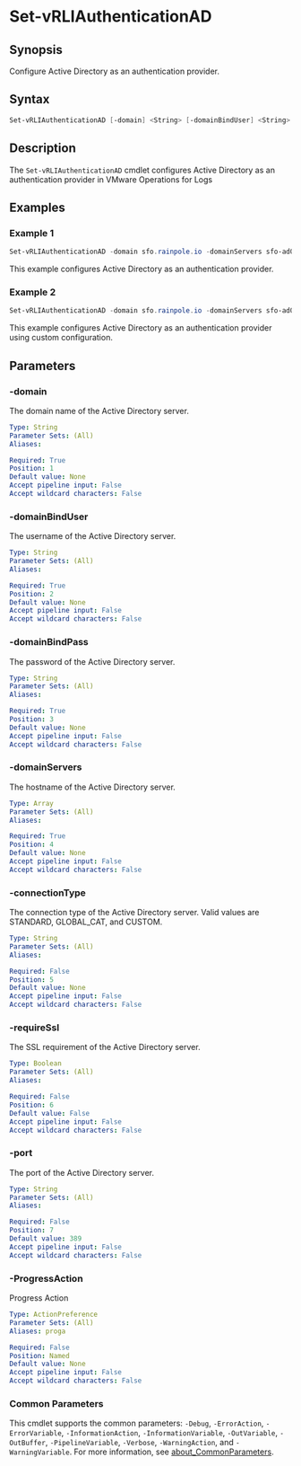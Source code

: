 # Set-vRLIAuthenticationAD

## Synopsis

Configure Active Directory as an authentication provider.

## Syntax

```powershell
Set-vRLIAuthenticationAD [-domain] <String> [-domainBindUser] <String> [-domainBindPass] <String> [-domainServers] <Array> [[-connectionType] <String>] [[-requireSsl] <Boolean>] [[-port] <String>] [-ProgressAction <ActionPreference>] [<CommonParameters>]
```

## Description

The `Set-vRLIAuthenticationAD` cmdlet configures Active Directory as an authentication provider in VMware Operations for Logs

## Examples

### Example 1

```powershell
Set-vRLIAuthenticationAD -domain sfo.rainpole.io -domainServers sfo-ad01.sfo.rainpole.io -domainBindUser svc-vsphere-ad -domainBindPass VMw@re1! -connectionType STANDARD
```

This example configures Active Directory as an authentication provider.

### Example 2

```powershell
Set-vRLIAuthenticationAD -domain sfo.rainpole.io -domainServers sfo-ad01.sfo.rainpole.io -domainBindUser svc-vsphere-ad -domainBindPass VMw@re1! -connectionType CUSTOM -port 636 -requireSsl:$true
```

This example configures Active Directory as an authentication provider using custom configuration.

## Parameters

### -domain

The domain name of the Active Directory server.

```yaml
Type: String
Parameter Sets: (All)
Aliases:

Required: True
Position: 1
Default value: None
Accept pipeline input: False
Accept wildcard characters: False
```

### -domainBindUser

The username of the Active Directory server.

```yaml
Type: String
Parameter Sets: (All)
Aliases:

Required: True
Position: 2
Default value: None
Accept pipeline input: False
Accept wildcard characters: False
```

### -domainBindPass

The password of the Active Directory server.

```yaml
Type: String
Parameter Sets: (All)
Aliases:

Required: True
Position: 3
Default value: None
Accept pipeline input: False
Accept wildcard characters: False
```

### -domainServers

The hostname of the Active Directory server.

```yaml
Type: Array
Parameter Sets: (All)
Aliases:

Required: True
Position: 4
Default value: None
Accept pipeline input: False
Accept wildcard characters: False
```

### -connectionType

The connection type of the Active Directory server. Valid values are STANDARD, GLOBAL_CAT, and CUSTOM.

```yaml
Type: String
Parameter Sets: (All)
Aliases:

Required: False
Position: 5
Default value: None
Accept pipeline input: False
Accept wildcard characters: False
```

### -requireSsl

The SSL requirement of the Active Directory server.

```yaml
Type: Boolean
Parameter Sets: (All)
Aliases:

Required: False
Position: 6
Default value: False
Accept pipeline input: False
Accept wildcard characters: False
```

### -port

The port of the Active Directory server.

```yaml
Type: String
Parameter Sets: (All)
Aliases:

Required: False
Position: 7
Default value: 389
Accept pipeline input: False
Accept wildcard characters: False
```

### -ProgressAction

Progress Action

```yaml
Type: ActionPreference
Parameter Sets: (All)
Aliases: proga

Required: False
Position: Named
Default value: None
Accept pipeline input: False
Accept wildcard characters: False
```

### Common Parameters

This cmdlet supports the common parameters: `-Debug`, `-ErrorAction`, `-ErrorVariable`, `-InformationAction`, `-InformationVariable`, `-OutVariable`, `-OutBuffer`, `-PipelineVariable`, `-Verbose`, `-WarningAction`, and `-WarningVariable`. For more information, see [about_CommonParameters](http://go.microsoft.com/fwlink/?LinkID=113216).
